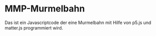 # MMP-Murmelbahn
Das ist ein Javascriptcode der eine Murmelbahn mit Hilfe von p5.js und matter.js programmiert wird.
